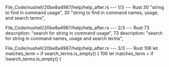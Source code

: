 File_Code/nushell/20be8a4987/help/help_after.rs --- 1/3 --- Rust
30                 "string to find in command usage",                                                                                                        30                 "string to find in command names, usage, and search terms",

File_Code/nushell/20be8a4987/help/help_after.rs --- 2/3 --- Rust
73                 description: "search for string in command usage",                                                                                        73                 description: "search for string in command names, usage and search terms",

File_Code/nushell/20be8a4987/help/help_after.rs --- 3/3 --- Rust
106             let matches_term = if search_terms.is_empty() {                                                                                              106             let matches_term = if !search_terms.is_empty() {

